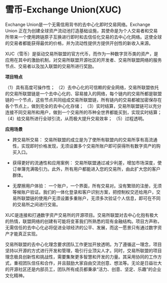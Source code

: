 # 

# 雪币-Exchange Union(XUC)


Exchange Union是一个无需信用背书的去中心化即时交易网络。Exchange Union 正在为创建全球资产流动池打造基础设施，其使命是为个人交易者和交易所带来一个使用跨链原子互换进行即时和去信任化交易的去中心化网络。这使全球的交易者都能获得最优的价格，并为流动性提供方提供开创性的新收入来源。

XUC（雪币）是驱动交易所联盟的官方代币，而作为一种数字货币类的资产，是应用在其中的激励机制，对交易所联盟开源社区的开发者、交易所联盟网络的服务节点、交易者以及加入联盟的交易所进行奖励。

**项目特点**

（1）具有高度可操作性；
（2）去中心化的可信赖的安全网络，交易所联盟依托的交易所联盟链是一个去中心化的、容易接入的网络，每个链内的交易所都是联盟链的一个节点，这些节点共同组成交易所联盟链，所有链内的交易都被加密保存在各个节点上，做到完全的去中心化存储；
（3）实时结算，交易所联盟链可以充分连接不同交易所和用户，做到一个交易所的币种全世界都能买到，实现实时结算；
（4）给交易所进行全球引流，从而极大提升交易效率；
（5）过程透明。

**应用场景**

- 跨交易所交易：
  交易所联盟的成立是为了使所有联盟内的交易所享有高流通性，实现即时价格发现，无须设置多个交易所账户即可获得所有数字资产的购买入口。

- 获得更好的流通性和应用案例：
  交易所联盟通过减少利差，增加市场深度，使订单簿充满吸引力。此外，所有用户都能进入您的交易所，由此扩大您的客户群体。

- 无摩擦用户体验：
  一个账户，一个界面，所有交易对。没有繁琐的注册，无须等候账户验证。我们的一体化登录和客户识别方案，把控制权交还给用户，交易所联盟链的使用户无须设置多重账户，无须多次验证个人信息，即可在不同的交易所之间进行交易。

XUC是连接和打通数字资产交易所的开源项目。交易所联盟对去中心化抱有极大的热情，联盟网络的创建有可能将变革我们所熟悉的现有金融结构。项目方声称，无需信任的去中心化必将促进全球经济的公平、发展，而这一愿景只有通过数字资产才能真正实现。

交易所联盟的去中心化理念要求团队工作更加开放透明。为了遵循这一理念，项目坚持以开源的方式进行开发和管理，吸引行业顶尖人才。同时，交易所联盟的项目理念极具创新性和挑战性，需要集聚更多智慧和开发的力量。其采用协同的工作方式，重视团队信任和合作，并且鼓励大家自由交流创意、想法等。无论是日益壮大的开源社区还是内部员工，团队所有成员都秉承“活力、创意、坚定、乐趣”的企业文化精神。



